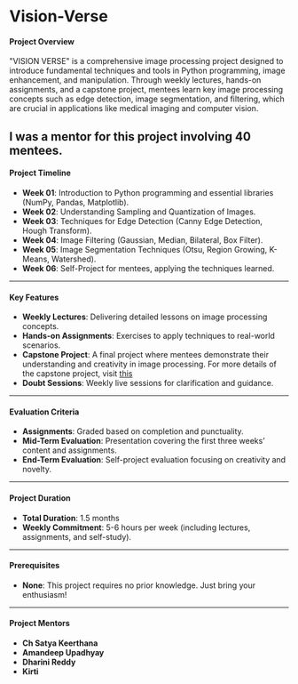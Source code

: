 # Vision-Verse

#### **Project Overview**  
"VISION VERSE" is a comprehensive image processing project designed to introduce fundamental techniques and tools in Python programming, image enhancement, and manipulation. Through weekly lectures, hands-on assignments, and a capstone project, mentees learn key image processing concepts such as edge detection, image segmentation, and filtering, which are crucial in applications like medical imaging and computer vision.

I was a mentor for this project involving 40 mentees. 
---

#### **Project Timeline**

- **Week 01**: Introduction to Python programming and essential libraries (NumPy, Pandas, Matplotlib).
- **Week 02**: Understanding Sampling and Quantization of Images.
- **Week 03**: Techniques for Edge Detection (Canny Edge Detection, Hough Transform).
- **Week 04**: Image Filtering (Gaussian, Median, Bilateral, Box Filter).
- **Week 05**: Image Segmentation Techniques (Otsu, Region Growing, K-Means, Watershed).
- **Week 06**: Self-Project for mentees, applying the techniques learned.

---

#### **Key Features**
- **Weekly Lectures**: Delivering detailed lessons on image processing concepts.
- **Hands-on Assignments**: Exercises to apply techniques to real-world scenarios.
- **Capstone Project**: A final project where mentees demonstrate their understanding and creativity in image processing. For more details of the capstone project, visit [this](https://github.com/EslamAsHhraf/Grades-auto-filler) 
- **Doubt Sessions**: Weekly live sessions for clarification and guidance.

---

#### **Evaluation Criteria**
- **Assignments**: Graded based on completion and punctuality.
- **Mid-Term Evaluation**: Presentation covering the first three weeks’ content and assignments.
- **End-Term Evaluation**: Self-project evaluation focusing on creativity and novelty.

---

#### **Project Duration**
- **Total Duration**: 1.5 months
- **Weekly Commitment**: 5-6 hours per week (including lectures, assignments, and self-study).

---

#### **Prerequisites**
- **None**: This project requires no prior knowledge. Just bring your enthusiasm!

---

#### **Project Mentors**
- **Ch Satya Keerthana**
- **Amandeep Upadhyay**
- **Dharini Reddy**
- **Kirti**
